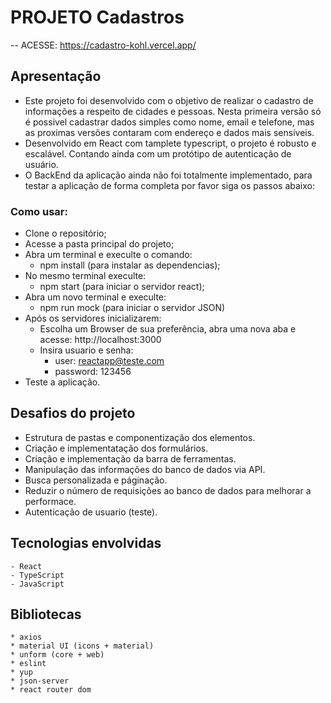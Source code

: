# PROJETO Cadastros
 -- ACESSE: https://cadastro-kohl.vercel.app/

## Apresentação
-   Este projeto foi desenvolvido com o objetivo de realizar o cadastro de informações a respeito de cidades e pessoas. Nesta primeira versão só é possivel cadastrar dados simples como nome, email e telefone, mas as proximas versões contaram com endereço e dados mais sensíveis.
- Desenvolvido em React com tamplete typescript, o projeto é robusto e escalável. Contando ainda com um protótipo de autenticação de usuário.
- O BackEnd da aplicação ainda não foi totalmente implementado, para testar a aplicação de forma completa por favor siga os passos abaixo: 

### Como usar:
*   Clone o repositório;
*   Acesse a pasta principal do projeto;
*   Abra um terminal e execulte o comando:
    - npm install (para instalar as dependencias);
*   No mesmo terminal execulte:
    - npm start (para iniciar o servidor react);
*   Abra um novo terminal e execulte:
    - npm run mock (para iniciar o servidor JSON)
*   Após os servidores inicializarem:
    - Escolha um Browser de sua preferência, abra uma nova aba e acesse: http://localhost:3000 
    - Insira usuario e senha:
        - user: reactapp@teste.com
        - password: 123456
*   Teste a aplicação.   
 
## Desafios do projeto
*   Estrutura de pastas e componentização dos elementos.
*   Criação e implementatação dos formulários.
*   Criação e implementação da barra de ferramentas.
*   Manipulação das informações do banco de dados via API.
*   Busca personalizada e páginação.
*   Reduzir o número de requisições ao banco de dados para melhorar a performace.
*   Autenticação de usuario (teste).

## Tecnologias envolvidas
    - React
    - TypeScript
    - JavaScript

## Bibliotecas
    * axios
    * material UI (icons + material)
    * unform (core + web)
    * eslint 
    * yup
    * json-server
    * react router dom


